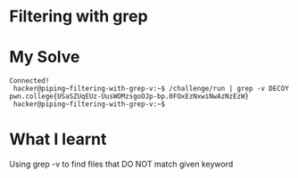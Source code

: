 # Filtering with grep

# My Solve 

```
Connected!
 hacker@piping~filtering-with-grep-v:~$ /challenge/run | grep -v DECOY
pwn.college{USaSZUqEUz-UusWOMzsgoOJp-bp.0FOxEzNxwiNwAzNzEzW}
 hacker@piping~filtering-with-grep-v:~$

```

# What I learnt 

Using grep -v to find files that DO NOT match given keyword

